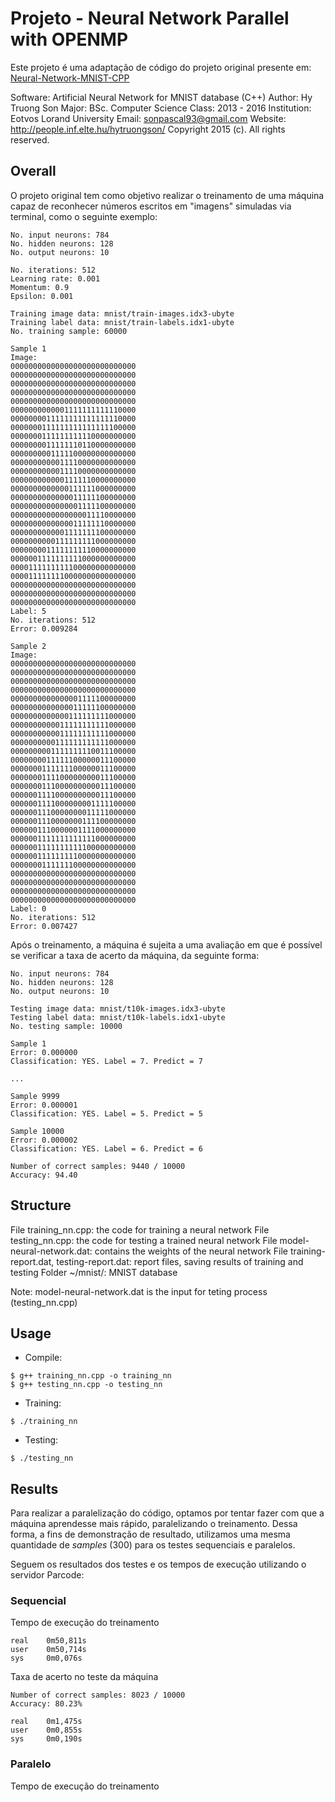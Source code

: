 # Projeto - Neural Network Parallel with OPENMP

Este projeto é uma adaptação de código do projeto original presente em: [Neural-Network-MNIST-CPP](https://github.com/HyTruongSon/Neural-Network-MNIST-CPP)

Software: Artificial Neural Network for MNIST database (C++)
Author: Hy Truong Son
Major: BSc. Computer Science
Class: 2013 - 2016
Institution: Eotvos Lorand University
Email: sonpascal93@gmail.com
Website: http://people.inf.elte.hu/hytruongson/
Copyright 2015 (c). All rights reserved.

## Overall
O projeto original tem como objetivo realizar o treinamento de uma máquina capaz de reconhecer números escritos em "imagens" simuladas via terminal, como o seguinte exemplo:

```
No. input neurons: 784
No. hidden neurons: 128
No. output neurons: 10

No. iterations: 512
Learning rate: 0.001
Momentum: 0.9
Epsilon: 0.001

Training image data: mnist/train-images.idx3-ubyte
Training label data: mnist/train-labels.idx1-ubyte
No. training sample: 60000

Sample 1
Image:
0000000000000000000000000000
0000000000000000000000000000
0000000000000000000000000000
0000000000000000000000000000
0000000000000000000000000000
0000000000001111111111110000
0000000011111111111111110000
0000000111111111111111100000
0000000111111111110000000000
0000000011111110110000000000
0000000001111100000000000000
0000000000011110000000000000
0000000000011110000000000000
0000000000001111110000000000
0000000000000111111000000000
0000000000000011111100000000
0000000000000001111100000000
0000000000000000011110000000
0000000000000011111110000000
0000000000001111111100000000
0000000000111111111000000000
0000000011111111110000000000
0000001111111111000000000000
0000111111111100000000000000
0000111111110000000000000000
0000000000000000000000000000
0000000000000000000000000000
0000000000000000000000000000
Label: 5
No. iterations: 512
Error: 0.009284

Sample 2
Image:
0000000000000000000000000000
0000000000000000000000000000
0000000000000000000000000000
0000000000000000000000000000
0000000000000001111100000000
0000000000000011111100000000
0000000000000111111111000000
0000000000011111111111000000
0000000000011111111111000000
0000000000111111111111000000
0000000001111111110011100000
0000000011111100000011100000
0000000111111100000011100000
0000000111100000000011100000
0000000111000000000011100000
0000001111000000000011100000
0000001111000000001111100000
0000001110000000011111000000
0000001110000000111100000000
0000001110000001111000000000
0000001111111111111000000000
0000001111111111100000000000
0000001111111110000000000000
0000000111111100000000000000
0000000000000000000000000000
0000000000000000000000000000
0000000000000000000000000000
0000000000000000000000000000
Label: 0
No. iterations: 512
Error: 0.007427

```

Após o treinamento, a máquina é sujeita a uma avaliação em que é possível se verificar a taxa de acerto da máquina, da seguinte forma:

```
No. input neurons: 784
No. hidden neurons: 128
No. output neurons: 10

Testing image data: mnist/t10k-images.idx3-ubyte
Testing label data: mnist/t10k-labels.idx1-ubyte
No. testing sample: 10000

Sample 1
Error: 0.000000
Classification: YES. Label = 7. Predict = 7

...

Sample 9999
Error: 0.000001
Classification: YES. Label = 5. Predict = 5

Sample 10000
Error: 0.000002
Classification: YES. Label = 6. Predict = 6

Number of correct samples: 9440 / 10000
Accuracy: 94.40

```

## Structure

File training_nn.cpp: the code for training a neural network
File testing_nn.cpp: the code for testing a trained neural network
File model-neural-network.dat: contains the weights of the neural network
File training-report.dat, testing-report.dat: report files, saving results of training and testing
Folder ~/mnist/: MNIST database

Note: model-neural-network.dat is the input for teting process (testing_nn.cpp)

## Usage

* Compile:
  
```
$ g++ training_nn.cpp -o training_nn
$ g++ testing_nn.cpp -o testing_nn

```

* Training:
  
```
$ ./training_nn
```

* Testing:
  
```
$ ./testing_nn
```

## Results

Para realizar a paralelização do código, optamos por tentar fazer com que a máquina aprendesse mais rápido, paralelizando o treinamento. Dessa forma, a fins de demonstração de resultado,
utilizamos uma mesma quantidade de _samples_ (300) para os testes sequenciais e paralelos.

Seguem os resultados dos testes e os tempos de execução utilizando o servidor Parcode:

### Sequencial

Tempo de execução do treinamento

```
real    0m50,811s
user    0m50,714s
sys     0m0,076s
```

Taxa de acerto no teste da máquina
```
Number of correct samples: 8023 / 10000
Accuracy: 80.23%

real    0m1,475s
user    0m0,855s
sys     0m0,190s
```

### Paralelo

Tempo de execução do treinamento


